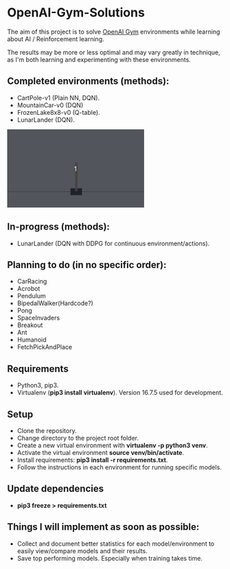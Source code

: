 # OpenAI-Gym-Solutions

The aim of this project is to solve [OpenAI Gym](https://gym.openai.com/) environments while learning about AI / Reinforcement learning.

The results may be more or less optimal and may vary greatly in technique, as I'm both learning and experimenting with these environments.

## Completed environments (methods):
- CartPole-v1 (Plain NN, DQN).
- MountainCar-v0 (DQN)
- FrozenLake8x8-v0 (Q-table).
- LunarLander (DQN).

![](Extra/CombinedSolves.gif)


## In-progress (methods):
- LunarLander (DQN with DDPG for continuous environment/actions).

## Planning to do (in no specific order):
- CarRacing
- Acrobot
- Pendulum
- BipedalWalker(Hardcode?)
- Pong
- SpaceInvaders
- Breakout
- Ant
- Humanoid
- FetchPickAndPlace

## Requirements
- Python3, pip3.
- Virtualenv (**pip3 install virtualenv**). Version 16.7.5 used for development.

## Setup 
- Clone the repository.
- Change directory to the project root folder.
- Create a new virtual environment with **virtualenv -p python3 venv**.
- Activate the virtual environment **source venv/bin/activate**.
- Install requirements: **pip3 install -r requirements.txt**.
- Follow the instructions in each environment for running specific models.

## Update dependencies
- **pip3 freeze > requirements.txt**

## Things I will implement as soon as possible: 
- Collect and document better statistics for each model/environment to easily view/compare models and their results.
- Save top performing models. Especially when training takes time.
